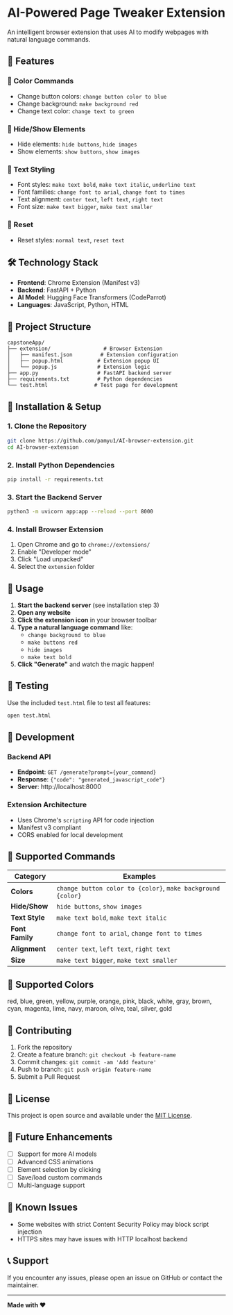 # AI-Powered Page Tweaker Extension

An intelligent browser extension that uses AI to modify webpages with natural language commands.

## 🌟 Features

### 🎨 Color Commands
- Change button colors: `change button color to blue`
- Change background: `make background red` 
- Change text color: `change text to green`

### 👀 Hide/Show Elements
- Hide elements: `hide buttons`, `hide images`
- Show elements: `show buttons`, `show images`

### 📝 Text Styling
- Font styles: `make text bold`, `make text italic`, `underline text`
- Font families: `change font to arial`, `change font to times`
- Text alignment: `center text`, `left text`, `right text`
- Font size: `make text bigger`, `make text smaller`

### 🔄 Reset
- Reset styles: `normal text`, `reset text`

## 🛠️ Technology Stack

- **Frontend**: Chrome Extension (Manifest v3)
- **Backend**: FastAPI + Python
- **AI Model**: Hugging Face Transformers (CodeParrot)
- **Languages**: JavaScript, Python, HTML

## 📁 Project Structure

```
capstoneApp/
├── extension/                 # Browser Extension
│   ├── manifest.json         # Extension configuration
│   ├── popup.html           # Extension popup UI
│   └── popup.js             # Extension logic
├── app.py                   # FastAPI backend server
├── requirements.txt         # Python dependencies
└── test.html               # Test page for development
```

## 🚀 Installation & Setup

### 1. Clone the Repository
```bash
git clone https://github.com/pamyu1/AI-browser-extension.git
cd AI-browser-extension
```

### 2. Install Python Dependencies
```bash
pip install -r requirements.txt
```

### 3. Start the Backend Server
```bash
python3 -m uvicorn app:app --reload --port 8000
```

### 4. Install Browser Extension
1. Open Chrome and go to `chrome://extensions/`
2. Enable "Developer mode"
3. Click "Load unpacked"
4. Select the `extension` folder

## 🎯 Usage

1. **Start the backend server** (see installation step 3)
2. **Open any website**
3. **Click the extension icon** in your browser toolbar
4. **Type a natural language command** like:
   - `change background to blue`
   - `make buttons red`
   - `hide images`
   - `make text bold`
5. **Click "Generate"** and watch the magic happen!

## 🧪 Testing

Use the included `test.html` file to test all features:
```bash
open test.html
```

## 🔧 Development

### Backend API
- **Endpoint**: `GET /generate?prompt={your_command}`
- **Response**: `{"code": "generated_javascript_code"}`
- **Server**: http://localhost:8000

### Extension Architecture
- Uses Chrome's `scripting` API for code injection
- Manifest v3 compliant
- CORS enabled for local development

## 📝 Supported Commands

| Category | Examples |
|----------|----------|
| **Colors** | `change button color to {color}`, `make background {color}` |
| **Hide/Show** | `hide buttons`, `show images` |
| **Text Style** | `make text bold`, `make text italic` |
| **Font Family** | `change font to arial`, `change font to times` |
| **Alignment** | `center text`, `left text`, `right text` |
| **Size** | `make text bigger`, `make text smaller` |

## 🎨 Supported Colors
red, blue, green, yellow, purple, orange, pink, black, white, gray, brown, cyan, magenta, lime, navy, maroon, olive, teal, silver, gold

## 🤝 Contributing

1. Fork the repository
2. Create a feature branch: `git checkout -b feature-name`
3. Commit changes: `git commit -am 'Add feature'`
4. Push to branch: `git push origin feature-name`
5. Submit a Pull Request

## 📄 License

This project is open source and available under the [MIT License](LICENSE).

## 🚀 Future Enhancements

- [ ] Support for more AI models
- [ ] Advanced CSS animations
- [ ] Element selection by clicking
- [ ] Save/load custom commands
- [ ] Multi-language support

## 🐛 Known Issues

- Some websites with strict Content Security Policy may block script injection
- HTTPS sites may have issues with HTTP localhost backend

## 📞 Support

If you encounter any issues, please open an issue on GitHub or contact the maintainer.

---

**Made with ❤️**
